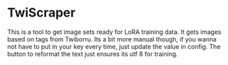 # TwiScraper
This is a tool to get image sets ready for LoRA training data. It gets images based on tags from Twiborru. Its a bit more manual though, if you wanna not have to put in your key every time, just update the value in config. The button to reformat the text just ensures its utf 8 for training.
